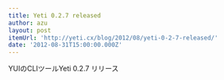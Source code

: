 ```yaml
---
title: Yeti 0.2.7 released
author: azu
layout: post
itemUrl: 'http://yeti.cx/blog/2012/08/yeti-0-2-7-released/'
date: '2012-08-31T15:00:00.000Z'
---
```

YUIのCLIツールYeti 0.2.7 リリース
